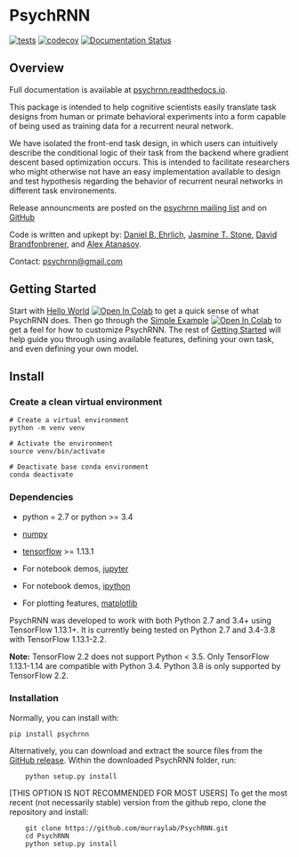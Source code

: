 # PsychRNN
[![tests](https://github.com/murraylab/PsychRNN/workflows/tests/badge.svg)](https://github.com/murraylab/PsychRNN/actions?query=workflow%3Atests)
[![codecov](https://codecov.io/gh/murraylab/PsychRNN/branch/master/graph/badge.svg)](https://codecov.io/gh/murraylab/PsychRNN)
[![Documentation Status](https://readthedocs.org/projects/psychrnn/badge/?version=latest)](https://psychrnn.readthedocs.io/en/latest/?badge=latest)

## Overview

Full documentation is available at [psychrnn.readthedocs.io](https://psychrnn.readthedocs.io/).

This package is intended to help cognitive scientists easily translate task designs from human or primate behavioral experiments into a form capable of being used as training data for a recurrent neural network.

We have isolated the front-end task design, in which users can intuitively describe the conditional logic of their task from the backend where gradient descent based optimization occurs. This is intended to facilitate researchers who might otherwise not have an easy implementation available to design and test hypothesis regarding the behavior of recurrent neural networks in different task environements.

Release announcments are posted on the [psychrnn mailing list](https://www.freelists.org/list/psychrnn) and on [GitHub](https://github.com/murraylab/PsychRNN)

Code is written and upkept by: [Daniel B. Ehrlich](https://github.com/dbehrlich>), [Jasmine T. Stone](https://github.com/syncrostone/), [David Brandfonbrener](https://github.com/davidbrandfonbrener), and [Alex Atanasov](https://github.com/ABAtanasov).

Contact: psychrnn@gmail.com 

## Getting Started

Start with [Hello World](https://psychrnn.readthedocs.io/en/latest/notebooks/Minimal_Example.html) [![Open In Colab](https://colab.research.google.com/assets/colab-badge.svg)](https://colab.research.google.com/github/murraylab/PsychRNN/blob/master/docs/notebooks/Minimal_Example.ipynb) to get a quick sense of what PsychRNN does. Then go through the [Simple Example](https://psychrnn.readthedocs.io/en/latest/notebooks/PerceptualDiscrimination.html) [![Open In Colab](https://colab.research.google.com/assets/colab-badge.svg)](https://colab.research.google.com/github/murraylab/PsychRNN/blob/master/docs/notebooks/PerceptualDiscrimination.ipynb) to get a feel for how to customize PsychRNN. The rest of [Getting Started](https://psychrnn.readthedocs.io/en/quickstart.html) will help guide you through using available features, defining your own task, and even defining your own model.

## Install

### Create a clean virtual environment
```
# Create a virtual environment
python -m venv venv

# Activate the environment
source venv/bin/activate

# Deactivate base conda environment
conda deactivate
```

### Dependencies

- python = 2.7 or python >= 3.4
- [numpy](http://www.numpy.org/)
- [tensorflow](https://www.tensorflow.org/) >= 1.13.1

- For notebook demos, [jupyter](https://jupyter.org/)
- For notebook demos, [ipython](https://ipython.org/)
- For plotting features, [matplotlib](https://matplotlib.org/)

PsychRNN was developed to work with both Python 2.7 and 3.4+ using TensorFlow 1.13.1+. It is currently being tested on Python 2.7 and 3.4-3.8 with TensorFlow 1.13.1-2.2.

**Note:** TensorFlow 2.2 does not support Python < 3.5. Only TensorFlow 1.13.1-1.14 are compatible with Python 3.4. Python 3.8 is only supported by TensorFlow 2.2.

### Installation

Normally, you can install with:

	pip install psychrnn

Alternatively, you can download and extract the source files from the [GitHub release](https://github.com/murraylab/psychrnn/releases/). Within the downloaded PsychRNN folder, run:

        python setup.py install

[THIS OPTION IS NOT RECOMMENDED FOR MOST USERS] To get the most recent (not necessarily stable) version from the github repo, clone the repository and install:

        git clone https://github.com/murraylab/PsychRNN.git
        cd PsychRNN
        python setup.py install

